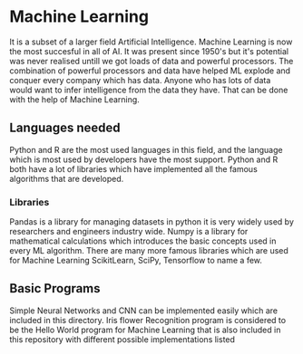 # Machine Learning
It is a subset of a larger field Artificial Intelligence. Machine Learning is now the most succesful in all of AI.
It was present since 1950's but it's potential was never realised untill we got loads of data and powerful processors.
The combination of powerful processors and data have helped ML explode and conquer every company which has data.
Anyone who has lots of data would want to infer intelligence from the data they have. That can be done with the help of Machine Learning.

## Languages needed
Python and R are the most used languages in this field, and the language which is most used by developers have the most support.
Python and R both have a lot of libraries which have implemented all the famous algorithms that are developed.

### Libraries
Pandas is a library for managing datasets in python it is very widely used by researchers and engineers industry wide.
Numpy is a library for mathematical calculations which introduces the basic concepts used in every ML algorithm.
There are many more famous libraries which are used for Machine Learning ScikitLearn, SciPy, Tensorflow to name a few.

## Basic Programs
Simple Neural Networks and CNN can be implemented easily which are included in this directory. Iris flower Recognition program is considered to be the Hello World program for Machine Learning that is also included in this repository with different possible implementations listed
